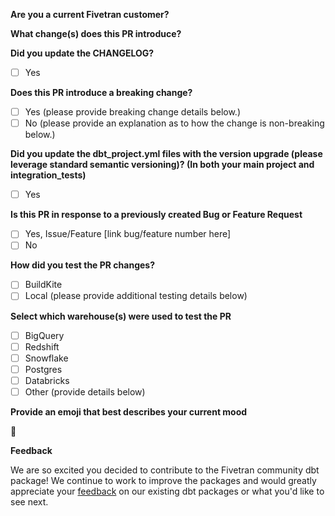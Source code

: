 **Are you a current Fivetran customer?** 
<!--- Please tell us your name, title and company -->

**What change(s) does this PR introduce?** 
<!--- Describe what changes your PR introduces to the package and how to leverage this new feature. -->

**Did you update the CHANGELOG?** 
<!--- Please update the new package version’s CHANGELOG entry detailing the changes included in this PR. -->
<!--- To select a checkbox you simply need to add an "x" with no spaces between the brackets (eg. [x] Yes). -->
- [ ] Yes

**Does this PR introduce a breaking change?**
<!--- Does this PR introduce changes that will cause current package users' jobs to fail or require a `--full-refresh`? -->
<!--- To select a checkbox you simply need to add an "x" with no spaces between the brackets (eg. [x] Yes). -->
- [ ] Yes (please provide breaking change details below.)
- [ ] No  (please provide an explanation as to how the change is non-breaking below.)

**Did you update the dbt_project.yml files with the version upgrade (please leverage standard semantic versioning)? (In both your main project and integration_tests)** 
<!--- The dbt_project.yml and the integration_tests/dbt_project.yml files contain the version number. Be sure to upgrade it accordingly -->
<!--- To select a checkbox you simply need to add an "x" with no spaces between the brackets (eg. [x] Yes). -->
- [ ] Yes

**Is this PR in response to a previously created Bug or Feature Request**
<!--- If an Issue was created it is helpful to track the progress by linking it in the PR. -->
<!--- To select a checkbox you simply need to add an "x" with no spaces between the brackets (eg. [x] Yes). -->
- [ ] Yes, Issue/Feature [link bug/feature number here]
- [ ] No 

**How did you test the PR changes?** 
<!--- Proof of testing is required in order for the PR to be approved. -->
<!--- To check a box, remove the space and insert an x in the box (eg. [x] BuildKite). --> 
<!--- To select a checkbox you simply need to add an "x" with no spaces between the brackets (eg. [x] Yes). -->
- [ ] BuildKite <!--- BuildKite testing is only applicable to Fivetran employees. --> 
- [ ] Local (please provide additional testing details below)

**Select which warehouse(s) were used to test the PR**
<!--- To check a warehouse remove the space and insert an x in the box (eg. [x] Bigquery). --> 
<!--- To select a checkbox you simply need to add an "x" with no spaces between the brackets (eg. [x] Yes). -->
- [ ] BigQuery
- [ ] Redshift
- [ ] Snowflake
- [ ] Postgres
- [ ] Databricks
- [ ] Other (provide details below)

**Provide an emoji that best describes your current mood**
<!--- For a complete list of markdown compatible emojis check our this git repo (https://gist.github.com/rxaviers/7360908)  --> 
:dancer:

**Feedback**

We are so excited you decided to contribute to the Fivetran community dbt package! We continue to work to improve the packages and would greatly appreciate your [feedback](https://www.surveymonkey.com/r/DQ7K7WW) on our existing dbt packages or what you'd like to see next.
